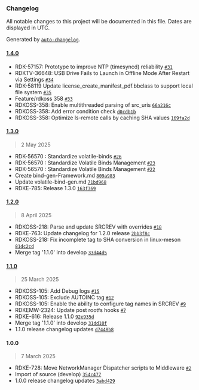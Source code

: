 ### Changelog

All notable changes to this project will be documented in this file. Dates are displayed in UTC.

Generated by [`auto-changelog`](https://github.com/CookPete/auto-changelog).

#### [1.4.0](https://github.com/rdkcentral/meta-rdk-auxiliary/compare/1.3.0...1.4.0)

- RDK-57157: Prototype to improve NTP (timesyncd) reliability [`#31`](https://github.com/rdkcentral/meta-rdk-auxiliary/pull/31)
- RDKTV-36648: USB Drive Fails to Launch in Offline Mode After Restart via Settings [`#34`](https://github.com/rdkcentral/meta-rdk-auxiliary/pull/34)
- RDK-58119 Update license_create_manifest_pdf.bbclass to support local file system [`#35`](https://github.com/rdkcentral/meta-rdk-auxiliary/pull/35)
- Feature/rdkoss 358 [`#33`](https://github.com/rdkcentral/meta-rdk-auxiliary/pull/33)
- RDKOSS-358: Enable multithreaded parsing of src_uris [`66a216c`](https://github.com/rdkcentral/meta-rdk-auxiliary/commit/66a216c913af666aedd04650f94838340c6b49cf)
- RDKOSS-358: Add error condition check [`d0cdb1b`](https://github.com/rdkcentral/meta-rdk-auxiliary/commit/d0cdb1b25df371a4c77b62afa9d5ce600d59c01c)
- RDKOSS-358: Optimize ls-remote calls by caching SHA values [`169fa2d`](https://github.com/rdkcentral/meta-rdk-auxiliary/commit/169fa2d0ef564077c61ed69cbdbef1ba41623c18)

#### [1.3.0](https://github.com/rdkcentral/meta-rdk-auxiliary/compare/1.2.0...1.3.0)

> 2 May 2025

- RDK-56570 : Standardize volatile-binds [`#26`](https://github.com/rdkcentral/meta-rdk-auxiliary/pull/26)
- RDK-56570 : Standardize Volatile Binds Management [`#23`](https://github.com/rdkcentral/meta-rdk-auxiliary/pull/23)
- RDK-56570 : Standardize Volatile Binds Management [`#22`](https://github.com/rdkcentral/meta-rdk-auxiliary/pull/22)
- Create bind-gen-Framework.md [`809a983`](https://github.com/rdkcentral/meta-rdk-auxiliary/commit/809a983fd9ac28c271b66ed339879f63dfcbaf6c)
- Update volatile-bind-gen.md [`71bd968`](https://github.com/rdkcentral/meta-rdk-auxiliary/commit/71bd968b9018cc6f0447ab2c6a89fd483c45e7c7)
- RDKE-785: Release 1.3.0 [`163f369`](https://github.com/rdkcentral/meta-rdk-auxiliary/commit/163f369af9456f0848e3baa12333b16632f0d888)

#### [1.2.0](https://github.com/rdkcentral/meta-rdk-auxiliary/compare/1.1.0...1.2.0)

> 8 April 2025

- RDKOSS-218: Parse and update SRCREV with overrides [`#18`](https://github.com/rdkcentral/meta-rdk-auxiliary/pull/18)
- RDKE-763: Update changelog for 1.2.0 release [`2bb3f8c`](https://github.com/rdkcentral/meta-rdk-auxiliary/commit/2bb3f8cdb8d3f2df30b3659742451c1077002079)
- RDKOSS-218: Fix incomplete tag to SHA conversion in linux-meson [`81dc2cd`](https://github.com/rdkcentral/meta-rdk-auxiliary/commit/81dc2cd30885131c5b2c83a3b5f4fa8222f89a45)
- Merge tag '1.1.0' into develop [`33d44d5`](https://github.com/rdkcentral/meta-rdk-auxiliary/commit/33d44d565c023415065133b43a1e8a1b39446d9c)

#### [1.1.0](https://github.com/rdkcentral/meta-rdk-auxiliary/compare/1.0.0...1.1.0)

> 25 March 2025

- RDKOSS-105: Add Debug logs [`#15`](https://github.com/rdkcentral/meta-rdk-auxiliary/pull/15)
- RDKOSS-105: Exclude AUTOINC tag [`#12`](https://github.com/rdkcentral/meta-rdk-auxiliary/pull/12)
- RDKOSS-105: Enable the ability to configure tag names in SRCREV [`#9`](https://github.com/rdkcentral/meta-rdk-auxiliary/pull/9)
- RDKEMW-2324: Update post rootfs hooks [`#7`](https://github.com/rdkcentral/meta-rdk-auxiliary/pull/7)
- RDKE-616: Release 1.1.0 [`92e935d`](https://github.com/rdkcentral/meta-rdk-auxiliary/commit/92e935dcab7300e1671b1022f31c83daba30fbdf)
- Merge tag '1.1.0' into develop [`31dd10f`](https://github.com/rdkcentral/meta-rdk-auxiliary/commit/31dd10fc142e398e78773182f03333697476389b)
- 1.1.0 release changelog updates [`d7448b8`](https://github.com/rdkcentral/meta-rdk-auxiliary/commit/d7448b8f7341735d5801b1aa1d633335946d7692)

#### 1.0.0

> 7 March 2025

- RDKE-728: Move NetworkManager Dispatcher scripts to Middleware [`#2`](https://github.com/rdkcentral/meta-rdk-auxiliary/pull/2)
- Import of source (develop) [`354c477`](https://github.com/rdkcentral/meta-rdk-auxiliary/commit/354c4771a80d184870662445b0bcfcba40272e45)
- 1.0.0 release changelog updates [`3abd429`](https://github.com/rdkcentral/meta-rdk-auxiliary/commit/3abd429e1213cdb0fa2633794600a01ff0cf5018)
